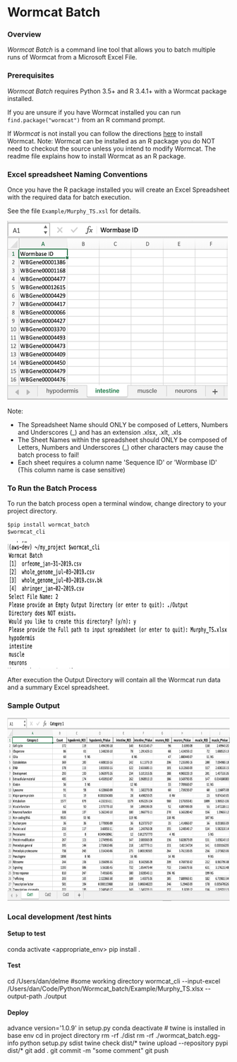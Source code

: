 # Wormcat Batch

### Overview
*Wormcat Batch* is a command line tool that allows you to batch multiple
runs of Wormcat from a Microsoft Excel File.


### Prerequisites

*Wormcat Batch* requires Python 3.5+ and R 3.4.1+ with a Wormcat
package installed.

If you are unsure if you have Wormcat installed you can run
`find.package("wormcat")` from an R command prompt.

If *Wormcat* is not install you can follow the directions
[here](https://github.com/dphiggs01/Wormcat/blob/master/README.md)
to install Wormcat. Note: Wormcat can be installed as an R package you
do NOT need to checkout the source unless you intend to modify Wormcat.
The readme file explains how to install Wormcat as an R package.


### Excel spreadsheet Naming Conventions

Once you have the R package installed you will create an Excel
Spreadsheet with the required data for batch execution.

See the file `Example/Murphy_TS.xsl` for details.

<img src="./Images/Sample_Input.png"  height="405" width="500"/>

Note:

* The Spreadsheet Name should ONLY be composed of Letters, Numbers and
Underscores (_) and has an extension .xlsx, .xlt, .xls
* The Sheet Names within the spreadsheet should ONLY be composed of
Letters, Numbers and Underscores (_) other characters may cause the
batch process to fail!
* Each sheet requires a column name 'Sequence ID' or 'Wormbase ID'
(This column name is case sensitive)

### To Run the Batch Process

To run the batch process open a terminal window, change directory to your
project directory.

```
$pip install wormcat_batch
$wormcat_cli
```

<img src="./Images/Example_Run.png"  height="288" width="800"/>


After execution the Output Directory will contain all the Wormcat run data and a
summary Excel spreadsheet.



### Sample Output


<img src="./Images/Sample_Output.png"  height="415" width="800"/>

### Local development /test hints

#### Setup to test
conda activate <appropriate_env>
pip install .

#### Test
cd /Users/dan/delme #some working directory
wormcat_cli --input-excel /Users/dan/Code/Python/Wormcat_batch/Example/Murphy_TS.xlsx --output-path ./output  

#### Deploy
advance version='1.0.9' in setup.py
conda deactivate # twine is installed in base env
cd in project directory
rm -rf ./dist
rm -rf ./wormcat_batch.egg-info
python setup.py sdist
twine check dist/*
twine upload --repository pypi dist/*
git add .
git commit -m "some comment"
git push




